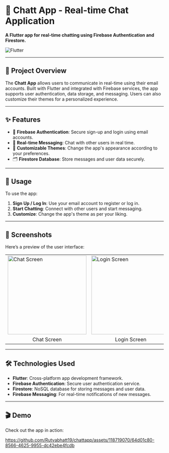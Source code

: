 
<h1>💬 Chatt App - Real-time Chat Application</h1>

<p><strong>A Flutter app for real-time chatting using Firebase Authentication and Firestore.</strong></p>

<img src="https://img.shields.io/badge/Flutter-v2.0%2B-blue?style=flat&logo=flutter" alt="Flutter">

<hr>

<h2>🚀 Project Overview</h2>
<p>The <strong>Chatt App</strong> allows users to communicate in real-time using their email accounts. Built with Flutter and integrated with Firebase services, the app supports user authentication, data storage, and messaging. Users can also customize their themes for a personalized experience.</p>

<hr>

<h2>✨ Features</h2>
<ul>
    <li>🔐 <strong>Firebase Authentication</strong>: Secure sign-up and login using email accounts.</li>
    <li>💬 <strong>Real-time Messaging</strong>: Chat with other users in real time.</li>
    <li>🌈 <strong>Customizable Themes</strong>: Change the app's appearance according to your preferences.</li>
    <li>🗂️ <strong>Firestore Database</strong>: Store messages and user data securely.</li>
</ul>

<hr>

<h2>🎯 Usage</h2>
<p>To use the app:</p>
<ol>
    <li><strong>Sign Up / Log In</strong>: Use your email account to register or log in.</li>
    <li><strong>Start Chatting</strong>: Connect with other users and start messaging.</li>
    <li><strong>Customize</strong>: Change the app's theme as per your liking.</li>
</ol>

<hr>

<h2>📱 Screenshots</h2>
<p>Here’s a preview of the user interface:</p>

<table>
  <tr>
    <td><img src="https://github.com/user-attachments/assets/9469b334-720c-406a-b0cb-0cdb389dcc06" alt="Chat Screen" width="250"></td>
    <td><img src="https://github.com/user-attachments/assets/218e4e89-5c4f-4fab-9ef1-0731c1a7fa35" alt="Login Screen" width="250"></td>
    <td><img src="https://github.com/user-attachments/assets/7f337dad-5e60-4b13-a0e0-cdbd1666fceb" alt="User List" width="250"></td>
    <td><img src="https://github.com/user-attachments/assets/8d8316c7-91f6-4a1b-91bd-9c951ced7eb1" alt="Settings Screen" width="250"></td>
  </tr>
  <tr>
    <td align="center">Chat Screen</td>
    <td align="center">Login Screen</td>
    <td align="center">User List</td>
    <td align="center">Settings Screen</td>
  </tr>
</table>

<hr>

<h2>🛠️ Technologies Used</h2>
<ul>
    <li><strong>Flutter</strong>: Cross-platform app development framework.</li>
    <li><strong>Firebase Authentication</strong>: Secure user authentication service.</li>
    <li><strong>Firestore</strong>: NoSQL database for storing messages and user data.</li>
    <li><strong>Firebase Messaging</strong>: For real-time notifications of new messages.</li>
</ul>

<hr>

<h2>🎬 Demo</h2>
<p>Check out the app in action:</p>


https://github.com/Rutvabhatt19/chattapp/assets/118719070/64d01c80-8566-4625-9955-dc42ebe4fcdb


